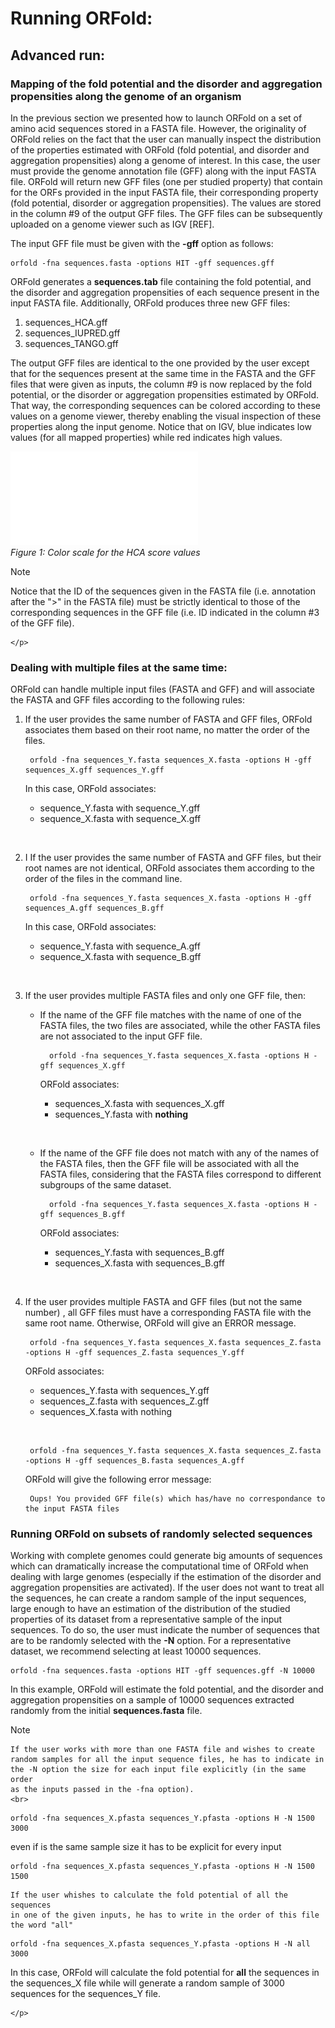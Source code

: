 # Running ORFold:

## Advanced run:

### Mapping of the fold potential and the disorder and aggregation propensities along the genome of an organism

In the previous section we presented how to launch ORFold on a set
of amino acid sequences stored in a FASTA file. However, 
the originality of ORFold relies on the fact that the user can manually 
inspect the distribution of the properties estimated with ORFold (fold potential,
and disorder and aggregation propensities) along a genome of interest. 
In this case, the user must provide the genome annotation file (GFF) along with 
the input FASTA file. ORFold will return new GFF files (one per studied property)
that contain for the ORFs provided in the input FASTA file, their corresponding 
property (fold potential, disorder or aggregation propensities). The 
values are stored in the column #9 of the output GFF files. The GFF files can be subsequently
uploaded on a genome viewer such as IGV [REF].

The input GFF file must be given with the **-gff** option as follows:

```{}
orfold -fna sequences.fasta -options HIT -gff sequences.gff 
```

ORFold generates a **sequences.tab** file containing the fold potential, and the 
disorder and aggregation propensities of each sequence present in the input FASTA file.
Additionally, ORFold produces three new GFF files:

 1. sequences_HCA.gff
 2. sequences_IUPRED.gff
 3. sequences_TANGO.gff

The output GFF files are identical to the one provided by the user except that for the sequences present
at the same time in the FASTA and the GFF files that were given as inputs, the column #9
is now replaced by the fold potential, or the disorder or aggregation propensities estimated by ORFold.
That way, the corresponding sequences can be colored according to these values on
a genome viewer, thereby enabling the visual inspection of these properties along
the input genome. Notice that on IGV, blue indicates low values (for all mapped properties) 
while red indicates high values. 

 ![HCA Scale](./img/mapping/Scale.pdf)<br>
<em>Figure 1: Color scale for the HCA score values 
</em>

<div class="admonition note">
    <p class="first admonition-title">
        Note
    </p>
    <p class="last">

Notice that the ID 
of the sequences given in the FASTA file (i.e. annotation after the ">" in 
the FASTA file) must be strictly identical to those of the corresponding sequences 
in the GFF file (i.e. ID indicated in the column #3 of the GFF file).  
         
    </p>
</div>

### Dealing with multiple files at the same time:

ORFold can handle multiple input files (FASTA and GFF) and will associate 
the FASTA and GFF files according to the following rules:

1. If the user provides the same number of FASTA and GFF files, ORFold associates them 
   based on their root name, no matter the order of the files.

		orfold -fna sequences_Y.fasta sequences_X.fasta -options H -gff sequences_X.gff sequences_Y.gff
	
	In this case, ORFold associates:

	* sequence_Y.fasta with sequence_Y.gff
	* sequence_X.fasta with sequence_X.gff 
	
	&nbsp;
	

2. I If the user provides the same number of FASTA and GFF files,
   but their root names are not identical, ORFold associates them 
   according to the order of the files in the command line.

		orfold -fna sequences_Y.fasta sequences_X.fasta -options H -gff sequences_A.gff sequences_B.gff

	In this case, ORFold associates:

	* sequence_Y.fasta with sequence_A.gff
	* sequence_X.fasta with sequence_B.gff

	&nbsp;

3. If the user provides multiple FASTA files and only one GFF file, then:

	* If the name of the GFF file matches with the name of one of the FASTA files,
	  the two files are associated, while the other FASTA files are not associated
	  to the input GFF file.
		
			orfold -fna sequences_Y.fasta sequences_X.fasta -options H -gff sequences_X.gff

		ORFold associates:
	
		* sequences_X.fasta with sequences_X.gff
		* sequences_Y.fasta with **nothing**
		
		&nbsp;

	* If the name of the GFF file does not match with any of the names of 
	  the FASTA files, then the GFF file will be associated with all the FASTA
	  files, considering that the FASTA files correspond to different 
	  subgroups of the same dataset.
			
			orfold -fna sequences_Y.fasta sequences_X.fasta -options H -gff sequences_B.gff

		ORFold associates:

		* sequences_Y.fasta with sequences_B.gff
		* sequences_X.fasta with sequences_B.gff
		
		&nbsp;

4. If the user provides multiple FASTA and GFF files (but not the same number)
   , all GFF files must have a corresponding FASTA file with the same root name. 
   Otherwise, ORFold will give an ERROR message. 

		orfold -fna sequences_Y.fasta sequences_X.fasta sequences_Z.fasta -options H -gff sequences_Z.fasta sequences_Y.gff

	ORFold associates:

	* sequences_Y.fasta with sequences_Y.gff
	* sequences_Z.fasta with sequences_Z.gff
	* sequences_X.fasta with nothing
	
	&nbsp;

		orfold -fna sequences_Y.fasta sequences_X.fasta sequences_Z.fasta -options H -gff sequences_B.fasta sequences_A.gff

	ORFold will give the following error message:
		
		Oups! You provided GFF file(s) which has/have no correspondance to the input FASTA files

###  Running ORFold on subsets of randomly selected sequences 
Working with complete genomes could generate big amounts of sequences 
which can dramatically increase the computational time of ORFold when dealing with
large genomes (especially if the estimation of the disorder and aggregation propensities are
activated). If the user does not want to treat all 
the sequences, he can create a random sample of the input sequences, large enough
 to have an estimation of the distribution of the studied properties of its 
dataset from a representative sample of the input sequences. To do so, 
the user must indicate the number of sequences that are to be randomly selected
with the **-N** option. For a representative dataset, we recommend selecting at least
10000 sequences.

	orfold -fna sequences.fasta -options HIT -gff sequences.gff -N 10000

In this example, ORFold will estimate the fold potential, and the disorder and 
aggregation propensities on a sample of 10000 sequences extracted randomly 
from the initial **sequences.fasta** file.    

<div class="admonition note">
    <p class="first admonition-title">
        Note
    </p>
    <p class="last">
	
	If the user works with more than one FASTA file and wishes to create 
	random samples for all the input sequence files, he has to indicate in 
	the -N option the size for each input file explicitly (in the same order 
	as the inputs passed in the -fna option).
	<br>
```{}
orfold -fna sequences_X.pfasta sequences_Y.pfasta -options H -N 1500 3000
```	
even if is the same sample size it has to be explicit for every input
```{}
orfold -fna sequences_X.pfasta sequences_Y.pfasta -options H -N 1500 1500
```
	If the user whishes to calculate the fold potential of all the sequences 
	in one of the given inputs, he has to write in the order of this file
	the word "all"
```{}
orfold -fna sequences_X.pfasta sequences_Y.pfasta -options H -N all 3000
```
In this case, ORFold will calculate the fold potential for <b>all</b> the sequences 
in the sequences_X file while will generate a random sample of 3000 sequences for the 
sequences_Y file.   
	
    </p>
</div>


